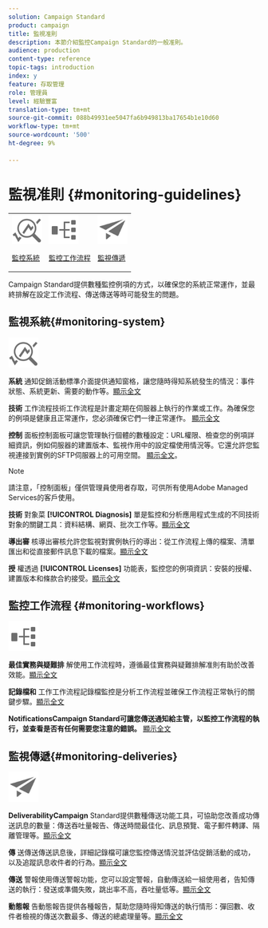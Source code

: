 ```yaml
---
solution: Campaign Standard
product: campaign
title: 監視准則
description: 本節介紹監控Campaign Standard的一般准則。
audience: production
content-type: reference
topic-tags: introduction
index: y
feature: 存取管理
role: 管理員
level: 經驗豐富
translation-type: tm+mt
source-git-commit: 088b49931ee5047fa6b949813ba17654b1e10d60
workflow-type: tm+mt
source-wordcount: '500'
ht-degree: 9%

---
```



# 監視准則 {#monitoring-guidelines}

<table>
<tr><td><img src="assets/do-not-localize/icon_system.svg" width="60px"><p><a href="#monitoring-system">監控系統</a></p></td>
<td><img src="assets/do-not-localize/icon_workflows.svg" width="60px"><p><a href="#moniroting-workflows">監控工作流程</a></p></td>
<td><img src="assets/do-not-localize/icon_send.svg" width="60px"><p><a href="#monitoring-deliveries">監視傳遞</a></p></td></tr>
</table>

Campaign Standard提供數種監控例項的方式，以確保您的系統正常運作，並最終排解在設定工作流程、傳送傳送等時可能發生的問題。

## 監視系統{#monitoring-system}

<img src="assets/do-not-localize/icon_system.svg" width="60px">

**系統**
通知促銷活動標準介面提供通知窗格，讓您隨時得知系統發生的情況：事件狀態、系統更新、需要的動作等。[顯示全文](../../start/using/interface-description.md#top-bar)


**技術**
工作流程技術工作流程是計畫定期在伺服器上執行的作業或工作。為確保您的例項是健康且正常運作，您必須確保它們一律正常運作。 [顯示全文](../../administration/using/technical-workflows.md)

**控制**
面板控制面板可讓您管理執行個體的數種設定：URL權限、檢查您的例項詳細資訊，例如伺服器的建置版本、監視作用中的設定檔使用情況等。它還允許您監視連接到實例的SFTP伺服器上的可用空間。 [顯示全文](https://docs.adobe.com/content/help/zh-Hant/control-panel/using/control-panel-home.html)。

>[!NOTE]
>
>請注意，「控制面板」僅供管理員使用者存取，可供所有使用Adobe Managed Services的客戶使用。

**技術**
對象菜 **[!UICONTROL Diagnosis]** 單是監控和分析應用程式生成的不同技術對象的關鍵工具：資料結構、網頁、批次工作等。[顯示全文](../../developing/using/monitoring-data-model-changes.md)

**導出審**
核導出審核允許您監視對實例執行的導出：從工作流程上傳的檔案、清單匯出和從直接郵件訊息下載的檔案。[顯示全文](../../administration/using/auditing-export-logs.md)

**授**
權透過 **[!UICONTROL Licenses]** 功能表，監控您的例項資訊：安裝的授權、建置版本和條款合約接受。[顯示全文](../../administration/using/licenses.md)

## 監控工作流程 {#monitoring-workflows}

<img src="assets/do-not-localize/icon_workflows.svg" width="60px">

**最佳實務與疑難排**
解使用工作流程時，遵循最佳實務與疑難排解准則有助於改善效能。[顯示全文](../../automating/using/best-practices-workflows.md)

**記錄檔和**
工作工作流程記錄檔監控是分析工作流程並確保工作流程正常執行的關鍵步驟。[顯示全文](../../automating/using/monitoring-workflow-execution.md#workflow-log-and-tasks)

**NotificationsCampaign Standard可讓您傳送通知給主管，以監控工作流程的執行，並查看是否有任何需要您注意的錯誤。**
[顯示全文](../../automating/using/monitoring-workflow-execution.md#error-management)

## 監視傳遞{#monitoring-deliveries}

<img src="assets/do-not-localize/icon_send.svg" width="60px">

**DeliverabilityCampaign**
Standard提供數種傳送功能工具，可協助您改善成功傳送訊息的數量：傳送吞吐量報告、傳送時間最佳化、訊息預覽、電子郵件轉譯、隔離管理等。[顯示全文](../../sending/using/about-deliverability.md)

**傳**
送傳送傳送訊息後，詳細記錄檔可讓您監控傳送情況並評估促銷活動的成功，以及追蹤訊息收件者的行為。[顯示全文](../../sending/using/monitoring-a-delivery.md)

**傳送**
警報使用傳送警報功能，您可以設定警報，自動傳送給一組使用者，告知傳送的執行：發送或準備失敗，跳出率不高，吞吐量低等。[顯示全文](../../sending/using/receiving-alerts-when-failures-happen.md)

**動態報**
告動態報告提供各種報告，幫助您隨時得知傳送的執行情形：彈回數、收件者檢視的傳送次數最多、傳送的總處理量等。[顯示全文](../../reporting/using/about-dynamic-reports.md)
